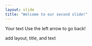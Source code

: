 ```yaml
---
layout: slide
title: "Welcome to our second slide!"
---
```

Your text
Use the left arrow to go back!

add layout, title, and text
